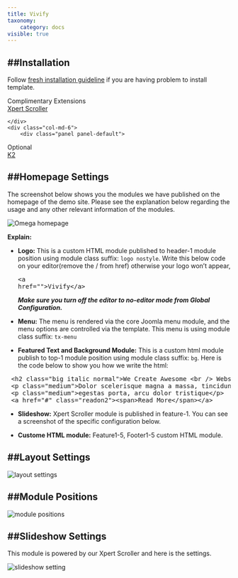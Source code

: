 ```yaml
---
title: Vivify
taxonomy:
    category: docs
visible: true
---
```


##Installation
----------
Follow [fresh installation guideline](http://www.themexpert.com/docs/expose/basics/installation) if you are having problem to install template.


<div class="row">
	<div class="col-md-6">
		<div class="panel panel-primary">
  <!-- Default panel contents -->
  <div class="panel-heading">Complimentary Extensions</div>

  <!-- List group -->
  <div class="list-group">
    <div><a class="list-group-item" href="http://www.themexpert.com/joomla-extensions/xpert-scroller">Xpert Scroller</a></div>
  </div>

	</div>
	<div class="col-md-6">
		<div class="panel panel-default">
  <!-- Default panel contents -->
  <div class="panel-heading">Optional</div>
  <!-- List group -->
  <div class="list-group">
    <div><a  class="list-group-item" href="http://getk2.org/">K2</a></div>
  </div>
</div>
	</div>
</div>


##Homepage Settings
----------
The screenshot below shows you the modules we have published on the homepage of the demo site. Please see the explanation below regarding the usage and any other relevant information of the modules.

![Omega homepage](vivify_homepage.jpg)

**Explain:**

- **Logo:** This is a custom HTML module published to header-1 module position using module class suffix: `logo nostyle`. Write this below code on your editor(remove the / from href) otherwise your logo won’t appear, <pre>&lt;a href=""&gt;Vivify&lt;/a&gt;</pre> 
***Make sure you turn off the editor to no-editor mode from Global Configuration.***

- **Menu:** The menu is rendered via the core Joomla menu module, and the menu options are controlled via the template. This menu is using module class suffix: `tx-menu`
- **Featured Text and Background Module:** This is a custom html module publish to top-1 module position using module class suffix: `bg`. Here is the code below to show you how we write the html:

 <pre class="prettyprint">
 &lt;h2 class="big italic normal"&gt;We Create Awesome &lt;br /&gt; Website and Interface&lt;/h2&gt;
 &lt;p class="medium"&gt;Dolor scelerisque magna a massa, tincidunt nunc tempor urna&lt;/p&gt;
 &lt;p class="medium"&gt;egestas porta, arcu dolor tristique&lt;/p&gt;
 &lt;a href="#" class="readon2"&gt;&lt;span&gt;Read More&lt;/span&gt;&lt;/a&gt;</pre>

- **Slideshow:** Xpert Scroller module is published in feature-1. You can see a screenshot of the specific configuration below.

- **Custome HTML module:** Feature1-5, Footer1-5 custom HTML module.

##Layout Settings
----------
![layout settings](layout_settings.jpg)

##Module Positions
----------
![module positions](module_positions.png)

##Slideshow Settings
----------
This module is powered by our Xpert Scroller and here is the settings.

![slideshow setting](xpertscroller_settings.jpg)